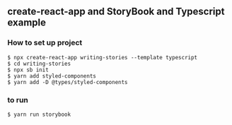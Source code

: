 ## create-react-app and StoryBook and Typescript example
### How to set up project
```
$ npx create-react-app writing-stories --template typescript
$ cd writing-stories
$ npx sb init
$ yarn add styled-components
$ yarn add -D @types/styled-components
```
### to run
```
$ yarn run storybook
```